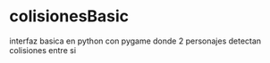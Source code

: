 # colisionesBasic
interfaz basica en python con pygame donde 2 personajes detectan colisiones entre si
